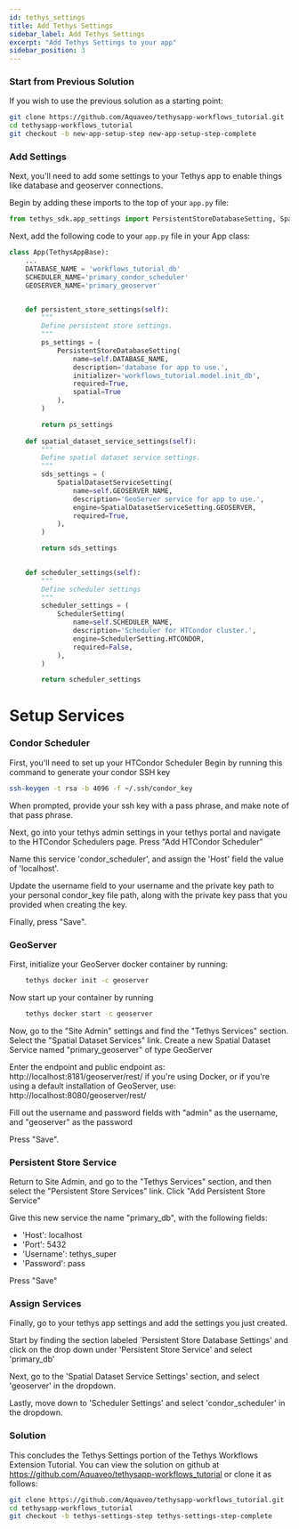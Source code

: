 ```yaml
---
id: tethys_settings
title: Add Tethys Settings
sidebar_label: Add Tethys Settings
excerpt: "Add Tethys Settings to your app"
sidebar_position: 3
---
```


### Start from Previous Solution
If you wish to use the previous solution as a starting point:

```bash
git clone https://github.com/Aquaveo/tethysapp-workflows_tutorial.git
cd tethysapp-workflows_tutorial
git checkout -b new-app-setup-step new-app-setup-step-complete
```

### Add Settings

Next, you'll need to add some settings to your Tethys app to enable things like database and geoserver connections.

Begin by adding these imports to the top of your `app.py` file:

```python title="/tethysapp/workflows_tutorial/app.py"
from tethys_sdk.app_settings import PersistentStoreDatabaseSetting, SpatialDatasetServiceSetting, SchedulerSetting
```

Next, add the following code to your `app.py` file in your App class:

```python title="/tethysapp/workflows_tutorial/app.py"
class App(TethysAppBase):
    ...
    DATABASE_NAME = 'workflows_tutorial_db'
    SCHEDULER_NAME='primary_condor_scheduler'
    GEOSERVER_NAME='primary_geoserver'


    def persistent_store_settings(self):
        """
        Define persistent store settings.
        """
        ps_settings = (
            PersistentStoreDatabaseSetting(
                name=self.DATABASE_NAME,
                description='database for app to use.',
                initializer='workflows_tutorial.model.init_db',
                required=True,
                spatial=True
            ),
        )

        return ps_settings
    
    def spatial_dataset_service_settings(self):
        """
        Define spatial dataset service settings.
        """
        sds_settings = (
            SpatialDatasetServiceSetting(
                name=self.GEOSERVER_NAME,
                description='GeoServer service for app to use.',
                engine=SpatialDatasetServiceSetting.GEOSERVER,
                required=True,
            ),
        )

        return sds_settings
    

    def scheduler_settings(self):
        """
        Define scheduler settings
        """
        scheduler_settings = (
            SchedulerSetting(
                name=self.SCHEDULER_NAME,
                description='Scheduler for HTCondor cluster.',
                engine=SchedulerSetting.HTCONDOR,
                required=False,
            ),
        )

        return scheduler_settings
```

# Setup Services

### Condor Scheduler
First, you'll need to set up your HTCondor Scheduler
Begin by running this command to generate your condor SSH key

```bash
ssh-keygen -t rsa -b 4096 -f ~/.ssh/condor_key
```

When prompted, provide your ssh key with a pass phrase, and make note of that pass phrase. 

Next, go into your tethys admin settings in your tethys portal and navigate to the HTCondor Schedulers page. Press "Add HTCondor Scheduler"

Name this service 'condor_scheduler', and assign the 'Host' field the value of 'localhost'.

Update the username field to your username and the private key path to your personal condor_key file path, along with the private key pass that you provided when creating the key.

Finally, press "Save".
### GeoServer

First, initialize your GeoServer docker container by running:
```bash
    tethys docker init -c geoserver
```
Now start up your container by running
```bash 
    tethys docker start -c geoserver
```

Now, go to the "Site Admin" settings and find the "Tethys Services" section. Select the "Spatial Dataset Services" link.
Create a new Spatial Dataset Service named "primary_geoserver" of type GeoServer

Enter the endpoint and public endpoint as: http://localhost:8181/geoserver/rest/ if you're using Docker, or if you're using a default installation of GeoServer, use:  http://localhost:8080/geoserver/rest/

Fill out the username and password fields with "admin" as the username, and "geoserver" as the password

Press "Save".

### Persistent Store Service
Return to Site Admin, and go to the "Tethys Services" section, and then select the "Persistent Store Services" link.
Click "Add Persistent Store Service"

Give this new service the name "primary_db", with the following fields:
- 'Host': localhost
- 'Port': 5432
- 'Username': tethys_super
- 'Password': pass

Press "Save"

### Assign Services
Finally, go to your tethys app settings and add the settings you just created. 

Start by finding the section labeled `Persistent Store Database Settings' and click on the drop down under 'Persistent Store Service' and select 'primary_db'

Next, go to the 'Spatial Dataset Service Settings' section, and select 'geoserver' in the dropdown.

Lastly, move down to 'Scheduler Settings' and select 'condor_scheduler' in the dropdown.

### Solution

This concludes the Tethys Settings portion of the Tethys Workflows Extension Tutorial. You can view the solution on github at https://github.com/Aquaveo/tethysapp-workflows_tutorial or clone it as follows:

```bash
git clone https://github.com/Aquaveo/tethysapp-workflows_tutorial.git
cd tethysapp-workflows_tutorial
git checkout -b tethys-settings-step tethys-settings-step-complete
```




